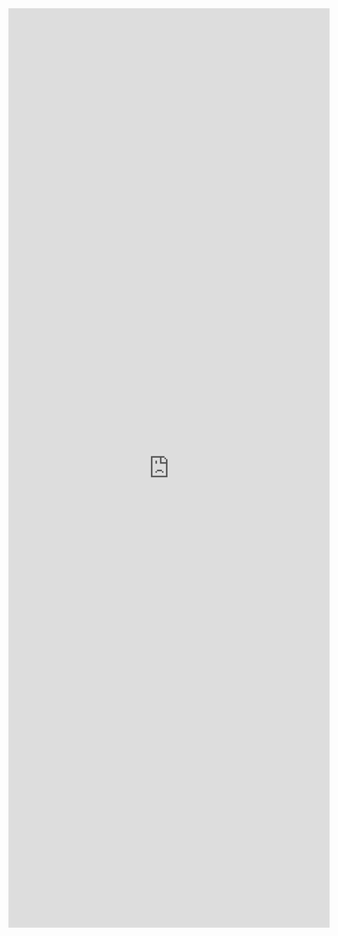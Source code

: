 <style> 
  body {background-image:url('github-site-BG.png'); background-repeat: repeat-y; }
</style>

<iframe src="https://docs.google.com/forms/d/e/1FAIpQLSd5N3htGkKAqydyhJuQrv2h040BdaL0e1nuZjlfEnBdcQpo3Q/viewform?embedded=true" width="640" height="1831" frameborder="0" marginheight="0" marginwidth="0">Loading…</iframe>

